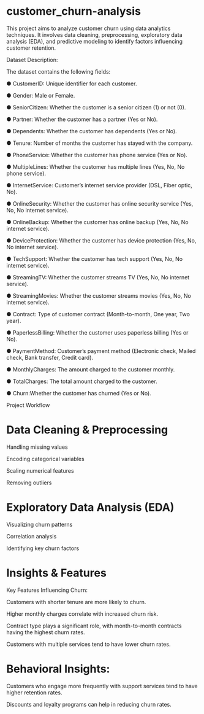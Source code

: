 # customer_churn-analysis

This project aims to analyze customer churn using data analytics techniques. It involves data cleaning, preprocessing, exploratory data analysis (EDA), and predictive modeling to identify factors influencing customer retention.

Dataset Description:

 The dataset contains the following fields:
 
 ● CustomerID: Unique identifier for each customer.
 
 ● Gender: Male or Female.
 
 ● SeniorCitizen: Whether the customer is a senior citizen (1) or not (0).
 
 ● Partner: Whether the customer has a partner (Yes or No).
 
 ● Dependents: Whether the customer has dependents (Yes or No).
 
 ● Tenure: Number of months the customer has stayed with the company.
 
 ● PhoneService: Whether the customer has phone service (Yes or No).
 
 ● MultipleLines: Whether the customer has multiple lines (Yes, No, No phone service).
 
 ● InternetService: Customer’s internet service provider (DSL, Fiber optic, No).
 
 ● OnlineSecurity: Whether the customer has online security service (Yes, No, No
 internet service).
 
 ● OnlineBackup: Whether the customer has online backup (Yes, No, No internet
 service).
 
 ● DeviceProtection: Whether the customer has device protection (Yes, No, No internet
 service).
 
 ● TechSupport: Whether the customer has tech support (Yes, No, No internet service).
 
 ● StreamingTV: Whether the customer streams TV (Yes, No, No internet service).
 
 
 ● StreamingMovies: Whether the customer streams movies (Yes, No, No internet
 service).
 
 ● Contract: Type of customer contract (Month-to-month, One year, Two year).
 
 ● PaperlessBilling: Whether the customer uses paperless billing (Yes or No).
 
 ● PaymentMethod: Customer’s payment method (Electronic check, Mailed check, Bank
 transfer, Credit card).
 
 ● MonthlyCharges: The amount charged to the customer monthly.
 
 ● TotalCharges: The total amount charged to the customer.
 
 ● Churn:Whether the customer has churned (Yes or No).

 Project Workflow

# Data Cleaning & Preprocessing

Handling missing values

Encoding categorical variables

Scaling numerical features

Removing outliers

# Exploratory Data Analysis (EDA)

Visualizing churn patterns

Correlation analysis

Identifying key churn factors

# Insights & Features

Key Features Influencing Churn:

Customers with shorter tenure are more likely to churn.

Higher monthly charges correlate with increased churn risk.

Contract type plays a significant role, with month-to-month contracts having the highest churn rates.

Customers with multiple services tend to have lower churn rates.

# Behavioral Insights:

Customers who engage more frequently with support services tend to have higher retention rates.

Discounts and loyalty programs can help in reducing churn rates.
